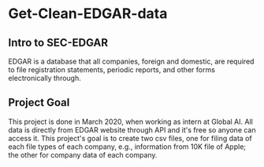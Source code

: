 # Get-Clean-EDGAR-data

## Intro to SEC-EDGAR
EDGAR is a database that all companies, foreign and domestic, are required to file registration statements, periodic reports, and other forms electronically through.

## Project Goal
This project is done in March 2020, when working as intern at Global AI. All data is directly from EDGAR website through API and it's free so anyone can access it. This project's goal is to create two csv files, one for filing data of each file types of each company, e.g., information from 10K file of Apple; the other for company data of each company.
